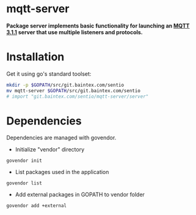 # mqtt-server

**Package server implements basic functionality for launching an [MQTT 3.1.1](http://docs.oasis-open.org/mqtt/mqtt/v3.1.1/) server that use multiple listeners and protocols.**

Installation
=============

Get it using go's standard toolset:

```bash
mkdir -p $GOPATH/src/git.baintex.com/sentio
mv mqtt-server $GOPATH/src/git.baintex.com/sentio
# import "git.baintex.com/sentio/mqtt-server/server"
```


Dependencies 
=============

Dependencies are managed with govendor.

* Initialize "vendor" directory
```
govendor init
```

* List packages used in the application
```
govendor list
```

* Add external packages in GOPATH to vendor folder
```
govendor add +external
```
